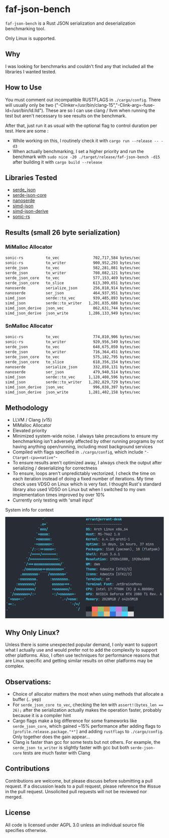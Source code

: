 # faf-json-bench

`faf-json-bench` is a Rust JSON serialization and deserialization benchmarking tool.

Only Linux is supported.

## Why

I was looking for benchmarks and couldn't find any that included all the libraries I wanted tested.

## How to Use

You must comment out incompatible RUSTFLAGS in `./cargo/config`. There will usually only be two ("-Clinker=/usr/bin/clang-15","-Clink-arg=-fuse-ld=/usr/bin/ld.lld"). These are so I can use clang / llvm when running the test but aren't necessary to see results on the benchmark.

After that, just run it as usual with the optional flag to control duration per test. Here are some :

- While working on this, I routinely check it with `cargo run --release -- -d3`
- When actually benchmarking, I set a higher priority and run the benchmark with `sudo nice -20 ./target/release/faf-json-bench -d15` after building it with `cargo build --release`

## Libraries Tested

- [serde_json](https://github.com/serde-rs/json)
- [serde-json-core](https://github.com/rust-embedded-community/serde-json-core/)
- [nanoserde](https://github.com/not-fl3/nanoserde)
- [simd-json](https://github.com/simd-lite/simd-json)
- [simd-json-derive](https://github.com/simd-lite/simd-json-derive)
- [sonic-rs](https://github.com/cloudwego/sonic-rs)

## Results (small 26 byte serialization)

### MiMalloc Allocator

```
sonic-rs          to_vec               702,717,584 bytes/sec
sonic-rs          to_writer            900,952,293 bytes/sec
serde_json        to_vec               582,281,081 bytes/sec
serde_json        to_writer            708,082,121 bytes/sec
serde_json_core   to_vec               577,153,469 bytes/sec
serde_json_core   to_slice             613,309,651 bytes/sec
nanoserde         serialize_json       256,818,914 bytes/sec
nanoserde         ser_json             464,937,951 bytes/sec
simd_json         serde::to_vec        939,485,893 bytes/sec
simd_json         serde::to_writer   1,201,835,688 bytes/sec
simd_json_derive  json_vec             862,631,744 bytes/sec
simd_json_derive  json_write         1,286,133,949 bytes/sec
```

### SnMalloc Allocator

```
sonic-rs          to_vec               774,810,906 bytes/sec
sonic-rs          to_writer            920,956,549 bytes/sec
serde_json        to_vec               648,675,050 bytes/sec
serde_json        to_writer            716,364,451 bytes/sec
serde_json_core   to_vec               575,182,795 bytes/sec
serde_json_core   to_slice             618,356,154 bytes/sec
nanoserde         serialize_json       332,858,131 bytes/sec
nanoserde         ser_json             479,940,514 bytes/sec
simd_json         serde::to_vec      1,128,408,596 bytes/sec
simd_json         serde::to_writer   1,202,829,729 bytes/sec
simd_json_derive  json_vec             996,038,397 bytes/sec
simd_json_derive  json_write         1,281,402,158 bytes/sec
```

## Methodology

- LLVM / Clang (v15)
- MiMalloc Allocator
- Elevated priority
- Minimized system-wide noise. I always take precautions to ensure my benchmarking isn't adversely affected by other running programs by not having anything open/running, including most background services
- Compiled with flags specified in `./cargo/config`, which include `"-Ctarget-cpu=native"`-
- To ensure results aren't optimized away, I always check the output after serializing / deserializing for correctness
- To ensure, loops aren't unpredictably vectorized, I check the time on each iteration instead of doing a fixed number of iterations. My time check uses VDSO on Linux which is very fast. I thought Rust's standard library also used VDSO on Linux but when I switched to my own implementation times improved by over 10%
- Currently only testing with 'small input'

System info for context

![](ref/fetch.png)

## Why Only Linux?

Unless there is some unexpected popular demand, I only want to support what I actually use and would prefer not to add the complexity to support other platforms. Also, I often use techniques for performance reasons that are Linux specific and getting similar results on other platforms may be complex.

## Observations:

- Choice of allocator matters the most when using methods that allocate a buffer (.. yep)
- For `serde_json_core to_vec`, checking the len with `assert!(bytes_len == 26);` after the serialization actually makes the operation faster, probably because it is a compiler hint
- Cargo flags make a big difference for some frameworks like `serde_json_core`, which gained ~15% performance after adding flags to `[profile.release.package."*"]` and adding `rustflags` to `./cargo/config`. Only together does the gain appear...
- Clang is faster than gcc for some tests but not others. For example, the `serde_json to_writer` is slightly faster with gcc but both `serde-json-core` tests are much faster with Clang

## Contributions

Contributions are welcome, but please discuss before submitting a pull request. If a discussion leads to a pull request, please reference the \#issue in the pull request. Unsolicited pull requests will not be reviewed nor merged.

## License

All code is licensed under AGPL 3.0 unless an individual source file specifies otherwise.
